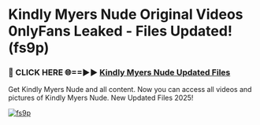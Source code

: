 # Kindly Myers Nude Original Videos 0nlyFans Leaked - Files Updated! (fs9p)

<h3>🔴 CLICK HERE 🌐==►► <a href="https://tinyurl.com/52m3yx9h" rel="nofollow">Kindly Myers Nude Updated Files</a></h3>

Get Kindly Myers Nude and all content. Now you can access all videos and pictures of Kindly Myers Nude. New Updated Files 2025!

[![fs9p](https://i.imgur.com/TnHtlc8.gif)](https://tinyurl.com/52m3yx9h)
